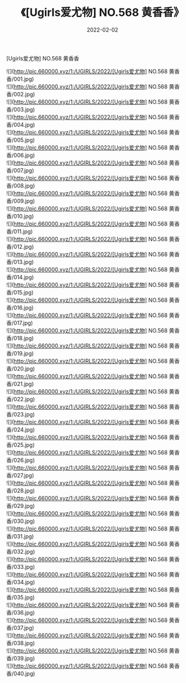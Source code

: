 ﻿---
layout: post
title:  《[Ugirls爱尤物] NO.568 黄香香》
date:   2022-02-02
img: http://pic.660000.xyz/1:/UGIRLS/2022/[Ugirls爱尤物] NO.568 黄香香/000.jpg
categories: [美女, 清纯, 唯美]
---

[Ugirls爱尤物] NO.568 黄香香

 ![](http://pic.660000.xyz/1:/UGIRLS/2022/[Ugirls爱尤物] NO.568 黄香香/001.jpg) <br>![](http://pic.660000.xyz/1:/UGIRLS/2022/[Ugirls爱尤物] NO.568 黄香香/002.jpg) <br>![](http://pic.660000.xyz/1:/UGIRLS/2022/[Ugirls爱尤物] NO.568 黄香香/003.jpg) <br>![](http://pic.660000.xyz/1:/UGIRLS/2022/[Ugirls爱尤物] NO.568 黄香香/004.jpg) <br>![](http://pic.660000.xyz/1:/UGIRLS/2022/[Ugirls爱尤物] NO.568 黄香香/005.jpg) <br>![](http://pic.660000.xyz/1:/UGIRLS/2022/[Ugirls爱尤物] NO.568 黄香香/006.jpg) <br>![](http://pic.660000.xyz/1:/UGIRLS/2022/[Ugirls爱尤物] NO.568 黄香香/007.jpg) <br>![](http://pic.660000.xyz/1:/UGIRLS/2022/[Ugirls爱尤物] NO.568 黄香香/008.jpg) <br>![](http://pic.660000.xyz/1:/UGIRLS/2022/[Ugirls爱尤物] NO.568 黄香香/009.jpg) <br>![](http://pic.660000.xyz/1:/UGIRLS/2022/[Ugirls爱尤物] NO.568 黄香香/010.jpg) <br>![](http://pic.660000.xyz/1:/UGIRLS/2022/[Ugirls爱尤物] NO.568 黄香香/011.jpg) <br>![](http://pic.660000.xyz/1:/UGIRLS/2022/[Ugirls爱尤物] NO.568 黄香香/012.jpg) <br>![](http://pic.660000.xyz/1:/UGIRLS/2022/[Ugirls爱尤物] NO.568 黄香香/013.jpg) <br>![](http://pic.660000.xyz/1:/UGIRLS/2022/[Ugirls爱尤物] NO.568 黄香香/014.jpg) <br>![](http://pic.660000.xyz/1:/UGIRLS/2022/[Ugirls爱尤物] NO.568 黄香香/015.jpg) <br>![](http://pic.660000.xyz/1:/UGIRLS/2022/[Ugirls爱尤物] NO.568 黄香香/016.jpg) <br>![](http://pic.660000.xyz/1:/UGIRLS/2022/[Ugirls爱尤物] NO.568 黄香香/017.jpg) <br>![](http://pic.660000.xyz/1:/UGIRLS/2022/[Ugirls爱尤物] NO.568 黄香香/018.jpg) <br>![](http://pic.660000.xyz/1:/UGIRLS/2022/[Ugirls爱尤物] NO.568 黄香香/019.jpg) <br>![](http://pic.660000.xyz/1:/UGIRLS/2022/[Ugirls爱尤物] NO.568 黄香香/020.jpg) <br>![](http://pic.660000.xyz/1:/UGIRLS/2022/[Ugirls爱尤物] NO.568 黄香香/021.jpg) <br>![](http://pic.660000.xyz/1:/UGIRLS/2022/[Ugirls爱尤物] NO.568 黄香香/022.jpg) <br>![](http://pic.660000.xyz/1:/UGIRLS/2022/[Ugirls爱尤物] NO.568 黄香香/023.jpg) <br>![](http://pic.660000.xyz/1:/UGIRLS/2022/[Ugirls爱尤物] NO.568 黄香香/024.jpg) <br>![](http://pic.660000.xyz/1:/UGIRLS/2022/[Ugirls爱尤物] NO.568 黄香香/025.jpg) <br>![](http://pic.660000.xyz/1:/UGIRLS/2022/[Ugirls爱尤物] NO.568 黄香香/026.jpg) <br>![](http://pic.660000.xyz/1:/UGIRLS/2022/[Ugirls爱尤物] NO.568 黄香香/027.jpg) <br>![](http://pic.660000.xyz/1:/UGIRLS/2022/[Ugirls爱尤物] NO.568 黄香香/028.jpg) <br>![](http://pic.660000.xyz/1:/UGIRLS/2022/[Ugirls爱尤物] NO.568 黄香香/029.jpg) <br>![](http://pic.660000.xyz/1:/UGIRLS/2022/[Ugirls爱尤物] NO.568 黄香香/030.jpg) <br>![](http://pic.660000.xyz/1:/UGIRLS/2022/[Ugirls爱尤物] NO.568 黄香香/031.jpg) <br>![](http://pic.660000.xyz/1:/UGIRLS/2022/[Ugirls爱尤物] NO.568 黄香香/032.jpg) <br>![](http://pic.660000.xyz/1:/UGIRLS/2022/[Ugirls爱尤物] NO.568 黄香香/033.jpg) <br>![](http://pic.660000.xyz/1:/UGIRLS/2022/[Ugirls爱尤物] NO.568 黄香香/034.jpg) <br>![](http://pic.660000.xyz/1:/UGIRLS/2022/[Ugirls爱尤物] NO.568 黄香香/035.jpg) <br>![](http://pic.660000.xyz/1:/UGIRLS/2022/[Ugirls爱尤物] NO.568 黄香香/036.jpg) <br>![](http://pic.660000.xyz/1:/UGIRLS/2022/[Ugirls爱尤物] NO.568 黄香香/037.jpg) <br>![](http://pic.660000.xyz/1:/UGIRLS/2022/[Ugirls爱尤物] NO.568 黄香香/038.jpg) <br>![](http://pic.660000.xyz/1:/UGIRLS/2022/[Ugirls爱尤物] NO.568 黄香香/039.jpg) <br>![](http://pic.660000.xyz/1:/UGIRLS/2022/[Ugirls爱尤物] NO.568 黄香香/040.jpg) <br>